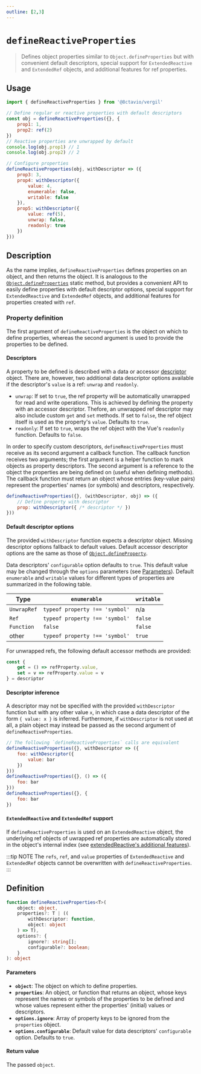 ```yaml
---
outline: [2,3]
---
```


# `defineReactiveProperties`

> Defines object properties similar to `Object.defineProperties` but with convenient default descriptors, special support for `ExtendedReactive` and `ExtendedRef` objects, and additional features for ref properties.

## Usage

```js
import { defineReactiveProperties } from '@8ctavio/vergil'

// Define regular or reactive properties with default descriptors
const obj = defineReactiveProperties({}, {
    prop1: 1,
    prop2: ref(2)
})
// Reactive properties are unwrapped by default
console.log(obj.prop1) // 1
console.log(obj.prop2) // 2

// Configure properties
defineReactiveProperties(obj, withDescriptor => ({
    prop3: 3,
    prop4: withDescriptor({
        value: 4,
        enumerable: false,
        writable: false
    }),
    prop5: withDescriptor({
        value: ref(5),
        unwrap: false,
        readonly: true
    })
}))
```

## Description

As the name implies, `defineReactiveProperties` defines properties on an object, and then returns the object. It is analogous to the [`Object.defineProperties`](https://developer.mozilla.org/en-US/docs/Web/JavaScript/Reference/Global_Objects/Object/defineProperties) static method, but provides a convenient API to easily define properties with default descriptor options, special support for `ExtendedReactive` and `ExtendedRef` objects, and additional features for properties created with `ref`.

### Property definition

The first argument of `defineReactiveProperties` is the object on which to define properties, whereas the second argument is used to provide the properties to be defined.

#### Descriptors

A property to be defined is described with a data or accessor [descriptor](https://developer.mozilla.org/en-US/docs/Web/JavaScript/Reference/Global_Objects/Object/defineProperty#descriptor) object. There are, however, two additional data descriptor options available if the descriptor's `value` is a ref: `unwrap` and `readonly`.

- `unwrap`: If set to `true`, the ref property will be automatically unwrapped for read and write operations. This is achieved by defining the property with an accessor descriptor. Thefore, an unwrapped ref descriptor may also include custom `get` and `set` methods. If set to `false`, the ref object itself is used as the property's `value`. Defaults to `true`.
- `readonly`: If set to `true`, wraps the ref object with the Vue's `readonly` function. Defaults to `false`.

In order to specify custom descriptors, `defineReactiveProperties` must receive as its second argument a callback function. The callback function receives two arguments; the first argument is a helper function to mark objects as property descriptors. The second argument is a reference to the object the properties are being defined on (useful when defining methods). The callback function must return an object whose entries (key-value pairs) represent the properties' names (or symbols) and descriptors, respectively.

```js
defineReactiveProperties({}, (withDescriptor, obj) => ({
    // Define property with descriptor
    prop: withDescriptor({ /* descriptor */ })
}))
```

#### Default descriptor options

The provided `withDescriptor` function expects a descriptor object. Missing descriptor options fallback to default values. Default accessor descriptor options are the same as those of [`Object.defineProperty`](https://developer.mozilla.org/en-US/docs/Web/JavaScript/Reference/Global_Objects/Object/defineProperty).

Data descriptors' `configurable` option defaults to `true`. This default value may be changed through the `options` parameters (see [Parameters](#parameters)). Default `enumerable` and `writable` values for different types of properties are summarized in the following table.

| Type | `enumerable` | `writable` |
| -------- | ------------ | ---------- |
| `UnwrapRef` | `typeof property !== 'symbol'` | n/a |
| `Ref` | `typeof property !== 'symbol'` | `false` |
| `Function` | `false` | `false` |
| other | `typeof property !== 'symbol'`| `true` |

For unwrapped refs, the following default accessor methods are provided:

```js
const {
    get = () => refProperty.value,
    set = v => refProperty.value = v
} = descriptor
```

#### Descriptor inference

A descriptor may not be specified with the provided `withDescriptor` function but with any other value `x`, in which case a data descriptor of the form `{ value: x }` is inferred. Furthermore, if `withDescriptor` is not used at all, a plain object may instead be passed as the second argument of `defineReactiveProperties`.

```js
// The following `defineReactiveProperties` calls are equivalent
defineReactiveProperties({}, withDescriptor => ({
    foo: withDescriptor({
        value: bar
    })
}))
defineReactiveProperties({}, () => ({
    foo: bar
}))
defineReactiveProperties({}, {
    foo: bar
})
```

#### `ExtendedReactive` and `ExtendedRef` support

If `defineReactiveProperties` is used on an `ExtendedReactive` object, the underlying ref objects of uwrapped ref properties are automatically stored in the object's internal index (see [extendedReactive's additional features](/composables/extendedReactive#additional-features)).

:::tip NOTE
The `refs`, `ref`, and `value` properties of `ExtendedReactive` and `ExtendedRef` objects cannot be overwritten with `defineReactiveProperties`.
:::

## Definition

```ts
function defineReactiveProperties<T>(
    object: object,
    properties?: T | ((
        withDescriptor: function,
        object: object
    ) => T),
    options?: {
        ignore?: string[];
        configurable?: boolean;
    }
): object
```

#### Parameters

- **`object`**: The object on which to define properties.
- **`properties`**: An object, or function that returns an object, whose keys represent the names or symbols of the properties to be defined and whose values represent either the properties' (initial) values or descriptors.
- **`options.ignore`**: Array of property keys to be ignored from the `properties` object.
- **`options.configurable`**: Default value for data descriptors' `configurable` option. Defaults to `true`.

#### Return value

The passed `object`.
